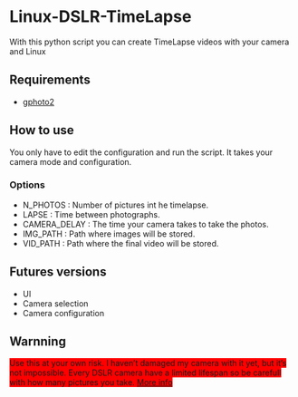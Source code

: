 # Linux-DSLR-TimeLapse
With this python script you can create TimeLapse videos with your camera and Linux

## Requirements

- [gphoto2](https://github.com/jim-easterbrook/python-gphoto2)

## How to use
You only have to edit the configuration and run the script. It takes your camera mode and configuration.

### Options

- N_PHOTOS : Number of pictures int he timelapse.
- LAPSE : Time between photographs.
- CAMERA_DELAY : The time your camera takes to take the photos.
- IMG_PATH : Path where images will be stored.
- VID_PATH : Path where the final video will be stored.

## Futures versions
- UI
- Camera selection
- Camera configuration


## Warnning
<span style="background-color: red">Use this at your own risk. I haven’t damaged my camera with it yet, but it’s not impossible. 
Every DSLR camera have a limited lifespan so be carefull with how many pictures you take. [More info](https://improvephotography.com/46433/long-dslr-last/)</span>
